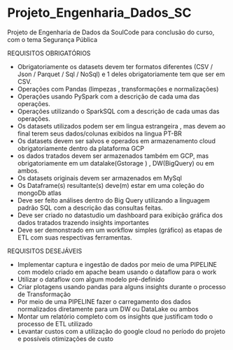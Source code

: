 # Projeto_Engenharia_Dados_SC

Projeto de Engenharia de Dados da SoulCode para conclusão do curso, com o tema Segurança Pública


REQUISITOS OBRIGATÓRIOS
- Obrigatoriamente os datasets devem ter formatos diferentes (CSV / Json / Parquet / Sql / NoSql) e 1 deles obrigatoriamente tem que ser em CSV.
- Operações com Pandas (limpezas , transformações e normalizações) 
- Operações usando PySpark com a descrição de cada uma das operações.
- Operações utilizando o SparkSQL com a descrição de cada umas das operações.
- Os datasets utilizados podem ser em lingua estrangeira , mas devem ao final terem seus dados/colunas exibidos na lingua PT-BR
- Os datasets devem ser salvos e operados em armazenamento cloud obrigatoriamente dentro da plataforma GCP 
- os dados tratados devem ser armazenados também em GCP, mas obrigatoriamente em um datalake(Gstorage ) , DW(BigQuery) ou em ambos.
- Os datasets originais devem ser armazenados em MySql
- Os Dataframe(s) resultante(s) deve(m) estar em uma coleção do mongoDb atlas
- Deve ser feito análises dentro do Big Query utilizando a linguagem padrão SQL com a descrição das consultas feitas.
- Deve ser criado no datastudio um dashboard para exibição gráfica dos dados tratados trazendo insights importantes
- Deve ser demonstrado em um workflow simples (gráfico) as etapas de ETL com suas respectivas ferramentas.

REQUISITOS DESEJÁVEIS
- Implementar captura e ingestão de dados por meio de uma PIPELINE com modelo criado em apache beam usando o dataflow para o work
- Utilizar o dataflow com algum modelo pré-definido
- Criar plotagens usando pandas para alguns insights durante o processo de Transformação 
- Por meio de uma PIPELINE fazer o carregamento dos dados normalizados diretamente para um DW ou DataLake ou ambos
- Montar um relatório completo com os insights que justificam todo o processo de ETL utilizado
- Levantar custos com a utilização do google cloud no período do projeto e possíveis otimizações de custo

